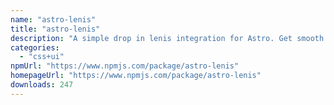 ```yaml
---
name: "astro-lenis"
title: "astro-lenis"
description: "A simple drop in lenis integration for Astro. Get smooth or die trying"
categories:
  - "css+ui"
npmUrl: "https://www.npmjs.com/package/astro-lenis"
homepageUrl: "https://www.npmjs.com/package/astro-lenis"
downloads: 247
---
```

